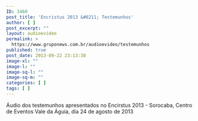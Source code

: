 ```yaml
---
ID: 3460
post_title: 'Encristus 2013 &#8211; Testemunhos'
author: [ ]
post_excerpt: ""
layout: audioevideo
permalink: >
  https://www.gruponews.com.br/audioevideo/testemunhos
published: true
post_date: 2013-09-22 23:13:38
image-xl: ""
image-l: ""
image-sq-l: ""
image-sq-m: ""
categories: [ ]
tags: [ ]
---
```

Áudio dos testemunhos apresentados no Encirstus 2013 - Sorocaba, Centro de Eventos Vale da Águia, dia 24 de agosto de 2013